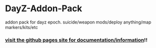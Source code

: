 DayZ-Addon-Pack
===============

addon pack for dayz epoch. suicide/weapon mods/deploy anything/map markers/kits/etc

### [visit the github pages site for documentation/information](http://mudzereli.github.io/DayZ-Addon-Pack/)!!
